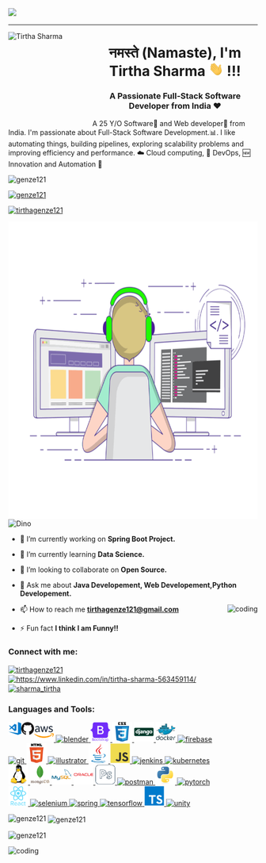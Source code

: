 <img src="https://raw.githubusercontent.com/halfrost/halfrost/master/icons/header_.png">
<hr>
<img align="left" width="170" height="180" alt="Tirtha Sharma" src="https://user-images.githubusercontent.com/45147588/112335509-4f8bed80-8ce2-11eb-9ee5-93de00d035a7.png"/>

<!--<h1 align="center">Hi 👋, I'm Tirtha Sharma.</h1>-->
<h1 align="center"> नमस्ते (Namaste), I'm Tirtha Sharma <img src="https://raw.githubusercontent.com/ABSphreak/ABSphreak/master/gifs/Hi.gif" width="30px"> !!! </h1>
<h3 align="center">A Passionate Full-Stack Software Developer from India ❤</h3>

A 25 Y/O Software🌈 and Web developer🎯 from India. I'm passionate about Full-Stack Software Development.:bar_chart:. I like automating things, building pipelines, exploring scalability problems and improving efficiency and performance. :cloud: Cloud computing, 🚀 DevOps, :new: Innovation and Automation :robot: 


<p align="left"> <img src="https://komarev.com/ghpvc/?username=genze121&label=Profile%20views&color=0e75b6&style=flat" alt="genze121" /> </p>

<p align="left"> <a href="https://github.com/ryo-ma/github-profile-trophy"><img src="https://github-profile-trophy.vercel.app/?username=genze121" alt="genze121" /></a> </p>

<p align="left"> <a href="https://twitter.com/tirthagenze121" target="blank"><img src="https://img.shields.io/twitter/follow/tirthagenze121?logo=twitter&style=for-the-badge" alt="tirthagenze121" /></a> </p>

<img align="center" alt="coding" width=1000 height=600 src="https://raw.githubusercontent.com/devSouvik/devSouvik/master/gif3.gif">

<img align="center" alt="Dino" width=1000 height=400 src="https://storage.googleapis.com/gweb-uniblog-publish-prod/original_images/Dino_non-birthday_version.gif">



- 🔭 I’m currently working on **Spring Boot Project.**

- 🌱 I’m currently learning **Data Science.**

- 👯 I’m looking to collaborate on **Open Source.**

- 💬 Ask me about **Java Developement, Web Developement,Python Developement.**

<img align="right" alt="coding" height=350 src="https://github.com/arsentieva/arsentieva/blob/main/code.gif?raw=true">

- 📫 How to reach me **tirthagenze121@gmail.com**

- ⚡ Fun fact **I think I am Funny!!**

<h3 align="left">Connect with me:</h3>
<p align="left">
<a href="https://twitter.com/tirthagenze121" target="blank"><img align="center" src="https://cdn.jsdelivr.net/npm/simple-icons@3.0.1/icons/twitter.svg" alt="tirthagenze121" height="30" width="40" /></a>
<a href="https://linkedin.com/in/https://www.linkedin.com/in/tirtha-sharma-563459114/" target="blank"><img align="center" src="https://cdn.jsdelivr.net/npm/simple-icons@3.0.1/icons/linkedin.svg" alt="https://www.linkedin.com/in/tirtha-sharma-563459114/" height="30" width="40" /></a>
<a href="https://instagram.com/sharma_tirtha" target="blank"><img align="center" src="https://cdn.jsdelivr.net/npm/simple-icons@3.0.1/icons/instagram.svg" alt="sharma_tirtha" height="30" width="40" /></a>
</p>

<h3 align="left">Languages and Tools:</h3>
<img align="left" alt="Visual Studio Code" width="26px" src="https://raw.githubusercontent.com/github/explore/80688e429a7d4ef2fca1e82350fe8e3517d3494d/topics/visual-studio-code/visual-studio-code.png" />
<img align="left" alt="GitHub" width="26px" src="https://raw.githubusercontent.com/github/explore/78df643247d429f6cc873026c0622819ad797942/topics/github/github.png" />
<p align="left"> <a href="https://aws.amazon.com" target="_blank"> <img src="https://raw.githubusercontent.com/devicons/devicon/master/icons/amazonwebservices/amazonwebservices-original-wordmark.svg" alt="aws" width="40" height="40"/> </a> <a href="https://www.blender.org/" target="_blank"> <img src="https://download.blender.org/branding/community/blender_community_badge_white.svg" alt="blender" width="40" height="40"/> </a> <a href="https://getbootstrap.com" target="_blank"> <img src="https://raw.githubusercontent.com/devicons/devicon/master/icons/bootstrap/bootstrap-plain-wordmark.svg" alt="bootstrap" width="40" height="40"/> </a> <a href="https://www.w3schools.com/css/" target="_blank"> <img src="https://raw.githubusercontent.com/devicons/devicon/master/icons/css3/css3-original-wordmark.svg" alt="css3" width="40" height="40"/> </a> <a href="https://www.djangoproject.com/" target="_blank"> <img src="https://raw.githubusercontent.com/devicons/devicon/master/icons/django/django-original.svg" alt="django" width="40" height="40"/> </a> <a href="https://www.docker.com/" target="_blank"> <img src="https://raw.githubusercontent.com/devicons/devicon/master/icons/docker/docker-original-wordmark.svg" alt="docker" width="40" height="40"/> </a> <a href="https://firebase.google.com/" target="_blank"> <img src="https://www.vectorlogo.zone/logos/firebase/firebase-icon.svg" alt="firebase" width="40" height="40"/> </a> <a href="https://git-scm.com/" target="_blank"> <img src="https://www.vectorlogo.zone/logos/git-scm/git-scm-icon.svg" alt="git" width="40" height="40"/> </a> <a href="https://www.w3.org/html/" target="_blank"> <img src="https://raw.githubusercontent.com/devicons/devicon/master/icons/html5/html5-original-wordmark.svg" alt="html5" width="40" height="40"/> </a> <a href="https://www.adobe.com/in/products/illustrator.html" target="_blank"> <img src="https://www.vectorlogo.zone/logos/adobe_illustrator/adobe_illustrator-icon.svg" alt="illustrator" width="40" height="40"/> </a> <a href="https://www.java.com" target="_blank"> <img src="https://raw.githubusercontent.com/devicons/devicon/master/icons/java/java-original.svg" alt="java" width="40" height="40"/> </a> <a href="https://developer.mozilla.org/en-US/docs/Web/JavaScript" target="_blank"> <img src="https://raw.githubusercontent.com/devicons/devicon/master/icons/javascript/javascript-original.svg" alt="javascript" width="40" height="40"/> </a> <a href="https://www.jenkins.io" target="_blank"> <img src="https://www.vectorlogo.zone/logos/jenkins/jenkins-icon.svg" alt="jenkins" width="40" height="40"/> </a> <a href="https://kubernetes.io" target="_blank"> <img src="https://www.vectorlogo.zone/logos/kubernetes/kubernetes-icon.svg" alt="kubernetes" width="40" height="40"/> </a> <a href="https://www.linux.org/" target="_blank"> <img src="https://raw.githubusercontent.com/devicons/devicon/master/icons/linux/linux-original.svg" alt="linux" width="40" height="40"/> </a> <a href="https://www.mongodb.com/" target="_blank"> <img src="https://raw.githubusercontent.com/devicons/devicon/master/icons/mongodb/mongodb-original-wordmark.svg" alt="mongodb" width="40" height="40"/> </a> <a href="https://www.mysql.com/" target="_blank"> <img src="https://raw.githubusercontent.com/devicons/devicon/master/icons/mysql/mysql-original-wordmark.svg" alt="mysql" width="40" height="40"/> </a> <a href="https://www.oracle.com/" target="_blank"> <img src="https://raw.githubusercontent.com/devicons/devicon/master/icons/oracle/oracle-original.svg" alt="oracle" width="40" height="40"/> </a> <a href="https://www.photoshop.com/en" target="_blank"> <img src="https://raw.githubusercontent.com/devicons/devicon/master/icons/photoshop/photoshop-line.svg" alt="photoshop" width="40" height="40"/> </a> <a href="https://postman.com" target="_blank"> <img src="https://www.vectorlogo.zone/logos/getpostman/getpostman-icon.svg" alt="postman" width="40" height="40"/> </a> <a href="https://www.python.org" target="_blank"> <img src="https://raw.githubusercontent.com/devicons/devicon/master/icons/python/python-original.svg" alt="python" width="40" height="40"/> </a> <a href="https://pytorch.org/" target="_blank"> <img src="https://www.vectorlogo.zone/logos/pytorch/pytorch-icon.svg" alt="pytorch" width="40" height="40"/> </a> <a href="https://reactjs.org/" target="_blank"> <img src="https://raw.githubusercontent.com/devicons/devicon/master/icons/react/react-original-wordmark.svg" alt="react" width="40" height="40"/> </a> <a href="https://www.selenium.dev" target="_blank"> <img src="https://raw.githubusercontent.com/detain/svg-logos/780f25886640cef088af994181646db2f6b1a3f8/svg/selenium-logo.svg" alt="selenium" width="40" height="40"/> </a> <a href="https://spring.io/" target="_blank"> <img src="https://www.vectorlogo.zone/logos/springio/springio-icon.svg" alt="spring" width="40" height="40"/> </a> <a href="https://www.tensorflow.org" target="_blank"> <img src="https://www.vectorlogo.zone/logos/tensorflow/tensorflow-icon.svg" alt="tensorflow" width="40" height="40"/> </a> <a href="https://www.typescriptlang.org/" target="_blank"> <img src="https://raw.githubusercontent.com/devicons/devicon/master/icons/typescript/typescript-original.svg" alt="typescript" width="40" height="40"/> </a> <a href="https://unity.com/" target="_blank"> <img src="https://www.vectorlogo.zone/logos/unity3d/unity3d-icon.svg" alt="unity" width="40" height="40"/> </a> </p>

<p><img align="left" src="https://github-readme-stats.vercel.app/api/top-langs?username=genze121&show_icons=true&locale=en&layout=compact" alt="genze121" /></p>

<!--<img widht=1000 height=350 src="https://raw.githubusercontent.com/rahul-jha98/rahul-jha98/main/techstack.gif">-->

<p>&nbsp;<img align="center" src="https://github-readme-stats.vercel.app/api?username=genze121&show_icons=true&locale=en" alt="genze121" /></p>

<p><img align="center" src="https://github-readme-streak-stats.herokuapp.com/?user=genze121&" alt="genze121" /></p>

<img alt="coding" height=400 src="https://cdn.wallpapersafari.com/27/83/vwGKcj.gif">



